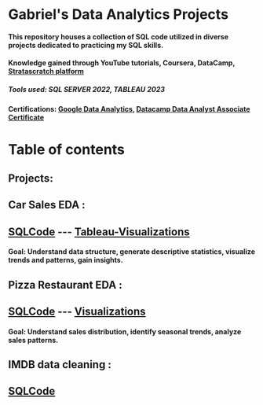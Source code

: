 
# Gabriel's Data Analytics Projects

#### This repository houses a collection of SQL code utilized in diverse projects dedicated to practicing my SQL skills.
#### Knowledge gained through YouTube tutorials, Coursera, DataCamp, [Stratascratch platform](https://www.stratascratch.com/)
##### Tools used: SQL SERVER 2022, TABLEAU 2023
#### Certifications: [Google Data Analytics](https://www.coursera.org/account/accomplishments/professional-cert/K4RQQ5KG7VZR), [Datacamp Data Analyst Associate Certificate](https://www.datacamp.com/certificate/DAA0012636534715)
# Table of contents
## Projects:
##  Car Sales EDA : 
## [SQLCode](https://github.com/Gaboner/sqlr/blob/main/Carsales%20EDA/carsalesEDA.sql) ---     [Tableau-Visualizations](https://github.com/Gaboner/sqlr/tree/main/Car%20Sales%20visualizations)
####  Goal: Understand data structure, generate descriptive statistics, visualize trends and patterns, gain insights.

## Pizza Restaurant EDA : 
## [SQLCode](https://github.com/Gaboner/sqlr/blob/main/pizza%20restaurant%20EDA/pizza2.sql) --- [Visualizations](https://github.com/Gaboner/sqlr/tree/main/Pizza%20Restaurant%20Visualizations)
#### Goal: Understand sales distribution, identify seasonal trends, analyze sales patterns.

## IMDB data cleaning :
## [SQLCode](https://github.com/Gaboner/sqlr/blob/main/IMDB%20data%20cleaning%20code/imdbclean.sql)
